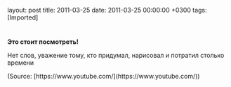layout: post
title: 2011-03-25
date: 2011-03-25 00:00:00 +0300
tags: [Imported]
# 

**Это стоит посмотреть!**

Нет слов, уважение тому, кто придумал, нарисовал и потратил столько времени

<div class="attribution">(<span>Source:</span> [https://www.youtube.com/](https://www.youtube.com/))</div>